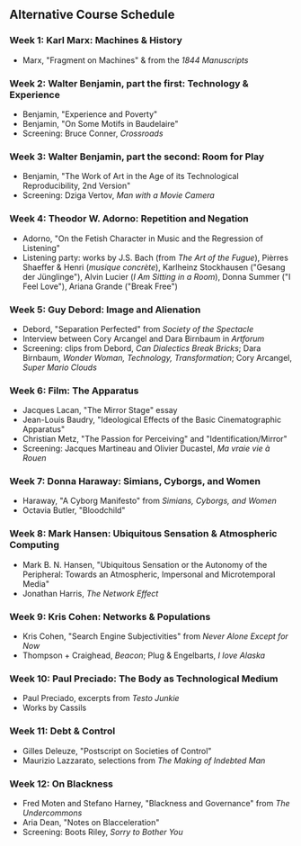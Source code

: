 ## Alternative Course Schedule

### Week 1: Karl Marx: Machines & History
* Marx, "Fragment on Machines" & from the _1844 Manuscripts_

### Week 2: Walter Benjamin, part the first: Technology & Experience
* Benjamin, "Experience and Poverty"
* Benjamin, "On Some Motifs in Baudelaire"
* Screening: Bruce Conner, _Crossroads_

### Week 3: Walter Benjamin, part the second: Room for Play
* Benjamin, "The Work of Art in the Age of its Technological Reproducibility, 2nd Version"
* Screening: Dziga Vertov, _Man with a Movie Camera_

### Week 4: Theodor W. Adorno: Repetition and Negation
* Adorno, "On the Fetish Character in Music and the Regression of Listening"
* Listening party: works by J.S. Bach (from _The Art of the Fugue_), Pièrres Shaeffer & Henri (_musique concrète_), Karlheinz Stockhausen ("Gesang der Jünglinge"), Alvin Lucier (_I Am Sitting in a Room_), Donna Summer ("I Feel Love"), Ariana Grande ("Break Free")

### Week 5: Guy Debord: Image and Alienation
* Debord, "Separation Perfected" from _Society of the Spectacle_
* Interview between Cory Arcangel and Dara Birnbaum in _Artforum_ 
* Screening: clips from Debord, _Can Dialectics Break Bricks_; Dara Birnbaum, _Wonder Woman, Technology, Transformation_; Cory Arcangel, _Super Mario Clouds_

### Week 6: Film: The Apparatus
* Jacques Lacan, "The Mirror Stage" essay
* Jean-Louis Baudry, "Ideological Effects of the Basic Cinematographic Apparatus"
* Christian Metz, "The Passion for Perceiving" and "Identification/Mirror"
* Screening: Jacques Martineau and Olivier Ducastel, _Ma vraie vie à Rouen_

### Week 7: Donna Haraway: Simians, Cyborgs, and Women
* Haraway, "A Cyborg Manifesto" from _Simians, Cyborgs, and Women_
* Octavia Butler, "Bloodchild"

### Week 8: Mark Hansen: Ubiquitous Sensation & Atmospheric Computing
* Mark B. N. Hansen, "Ubiquitous Sensation or the Autonomy of the Peripheral: Towards an Atmospheric, Impersonal and Microtemporal Media"
* Jonathan Harris, _The Network Effect_

### Week 9: Kris Cohen: Networks & Populations
* Kris Cohen, "Search Engine Subjectivities" from _Never Alone Except for Now_
* Thompson + Craighead, _Beacon_; Plug & Engelbarts, _I love Alaska_

### Week 10: Paul Preciado: The Body as Technological Medium
* Paul Preciado, excerpts from _Testo Junkie_
* Works by Cassils

### Week 11: Debt & Control
* Gilles Deleuze, "Postscript on Societies of Control"
* Maurizio Lazzarato, selections from _The Making of Indebted Man_

### Week 12: On Blackness
* Fred Moten and Stefano Harney, "Blackness and Governance" from _The Undercommons_
* Aria Dean, "Notes on Blacceleration"
* Screening: Boots Riley, _Sorry to Bother You_

